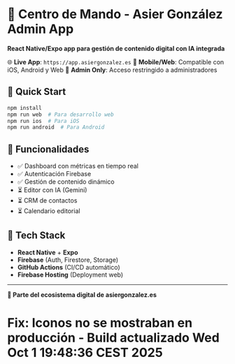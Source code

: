 # 📱 Centro de Mando - Asier González Admin App

**React Native/Expo app para gestión de contenido digital con IA integrada**

🌐 **Live App**: `https://app.asiergonzalez.es`
📱 **Mobile/Web**: Compatible con iOS, Android y Web
🔐 **Admin Only**: Acceso restringido a administradores

## 🚀 Quick Start

```bash
npm install
npm run web  # Para desarrollo web
npm run ios  # Para iOS
npm run android  # Para Android
```

## 🎯 Funcionalidades

- ✅ Dashboard con métricas en tiempo real
- ✅ Autenticación Firebase  
- ✅ Gestión de contenido dinámico
- ⏳ Editor con IA (Gemini)
- ⏳ CRM de contactos
- ⏳ Calendario editorial

## 🔧 Tech Stack

- **React Native** + **Expo**
- **Firebase** (Auth, Firestore, Storage)
- **GitHub Actions** (CI/CD automático)
- **Firebase Hosting** (Deployment web)

---

**🎉 Parte del ecosistema digital de asiergonzalez.es**
# Fix: Iconos no se mostraban en producción - Build actualizado Wed Oct  1 19:48:36 CEST 2025
